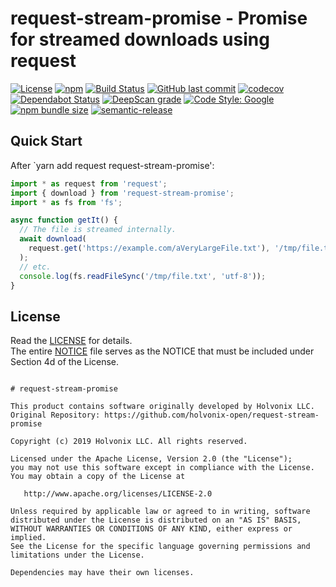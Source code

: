 # request-stream-promise - Promise for streamed downloads using request

[![License](https://img.shields.io/badge/License-Apache%202.0-blue.svg)](./LICENSE) [![npm](https://img.shields.io/npm/v/request-stream-promise.svg)](https://www.npmjs.com/package/request-stream-promise) [![Build Status](https://travis-ci.com/holvonix-open/request-stream-promise.svg?branch=master)](https://travis-ci.com/holvonix-open/request-stream-promise) [![GitHub last commit](https://img.shields.io/github/last-commit/holvonix-open/request-stream-promise.svg)](https://github.com/holvonix-open/request-stream-promise/commits) [![codecov](https://codecov.io/gh/holvonix-open/request-stream-promise/branch/master/graph/badge.svg)](https://codecov.io/gh/holvonix-open/request-stream-promise) [![Dependabot Status](https://api.dependabot.com/badges/status?host=github&repo=holvonix-open/request-stream-promise)](https://dependabot.com) [![DeepScan grade](https://deepscan.io/api/teams/4465/projects/6260/branches/51418/badge/grade.svg)](https://deepscan.io/dashboard#view=project&tid=4465&pid=6260&bid=51418) [![Code Style: Google](https://img.shields.io/badge/code%20style-google-blueviolet.svg)](https://github.com/google/gts) [![npm bundle size](https://img.shields.io/bundlephobia/min/request-stream-promise.svg)](https://bundlephobia.com/result?p=request-stream-promise) [![semantic-release](https://img.shields.io/badge/%20%20%F0%9F%93%A6%F0%9F%9A%80-semantic--release-e10079.svg)](https://github.com/semantic-release/semantic-release)


## Quick Start

After `yarn add request request-stream-promise':

````typescript
import * as request from 'request';
import { download } from 'request-stream-promise';
import * as fs from 'fs';

async function getIt() {
  // The file is streamed internally.
  await download(
    request.get('https://example.com/aVeryLargeFile.txt'), '/tmp/file.txt'
  );
  // etc.
  console.log(fs.readFileSync('/tmp/file.txt', 'utf-8'));
}
````


## License

Read the [LICENSE](LICENSE) for details.  
The entire [NOTICE](NOTICE) file serves as the NOTICE that must be included under
Section 4d of the License.

````

# request-stream-promise

This product contains software originally developed by Holvonix LLC.
Original Repository: https://github.com/holvonix-open/request-stream-promise

Copyright (c) 2019 Holvonix LLC. All rights reserved.

Licensed under the Apache License, Version 2.0 (the "License");
you may not use this software except in compliance with the License.
You may obtain a copy of the License at

   http://www.apache.org/licenses/LICENSE-2.0

Unless required by applicable law or agreed to in writing, software
distributed under the License is distributed on an "AS IS" BASIS,
WITHOUT WARRANTIES OR CONDITIONS OF ANY KIND, either express or implied.
See the License for the specific language governing permissions and
limitations under the License.

Dependencies may have their own licenses.

````
